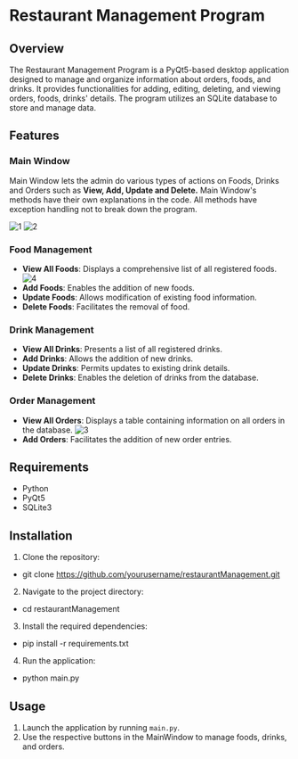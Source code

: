# Restaurant Management Program

## Overview

The Restaurant Management Program is a PyQt5-based desktop application designed to manage and organize information about orders, foods, and drinks. It provides functionalities for adding, editing, deleting, and viewing orders, foods, drinks' details. The program utilizes an SQLite database to store and manage data.

## Features

### Main Window
Main Window lets the admin do various types of actions on Foods, Drinks and Orders such as **View, Add, Update and Delete.** Main Window's methods have their own explanations in the code. All methods have exception handling not to break down the program. 

![1](https://github.com/anlbora/restaurantManagement/assets/100442507/42d53e76-2432-4891-838c-e0d44f6b78b4)
![2](https://github.com/anlbora/restaurantManagement/assets/100442507/ad08c70c-e20b-4cc4-975f-df370a678ccc)

### Food Management

- **View All Foods**: Displays a comprehensive list of all registered foods.
  ![4](https://github.com/anlbora/restaurantManagement/assets/100442507/8b4537d7-da12-4f05-bc18-178e64671c68)
- **Add Foods**: Enables the addition of new foods.
- **Update Foods**: Allows modification of existing food information.
- **Delete Foods**: Facilitates the removal of food.

### Drink Management

- **View All Drinks**: Presents a list of all registered drinks.
- **Add Drinks**: Allows the addition of new drinks.
- **Update Drinks**: Permits updates to existing drink details.
- **Delete Drinks**: Enables the deletion of drinks from the database.

### Order Management

- **View All Orders**: Displays a table containing information on all orders in the database.
  ![3](https://github.com/anlbora/restaurantManagement/assets/100442507/13d38ec6-cada-4960-8839-a527fabb4c7d)
- **Add Orders**: Facilitates the addition of new order entries.
  
## Requirements

- Python
- PyQt5
- SQLite3

## Installation

1. Clone the repository:
  - git clone https://github.com/yourusername/restaurantManagement.git
2. Navigate to the project directory:
  - cd restaurantManagement
3. Install the required dependencies:
  - pip install -r requirements.txt
4. Run the application:
  - python main.py


## Usage

1. Launch the application by running `main.py`.
2. Use the respective buttons in the MainWindow to manage foods, drinks, and orders.
